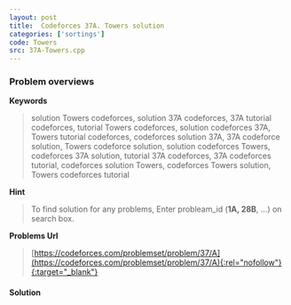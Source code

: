 ```yaml
---
layout: post
title:  Codeforces 37A. Towers solution
categories: ['sortings']
code: Towers
src: 37A-Towers.cpp
---
```

### **Problem overviews**

**Keywords**
> solution Towers codeforces, solution 37A codeforces, 37A tutorial codeforces, tutorial Towers codeforces, solution codeforces 37A, Towers tutorial codeforces, codeforces solution 37A, 37A codeforce solution, Towers codeforce solution, solution codeforces Towers, codeforces 37A solution, tutorial 37A codeforces, 37A codeforces tutorial, codeforces solution Towers, codeforces Towers solution, Towers codeforces tutorial

**Hint**
> To find solution for any problems, Enter probleam_id (**1A, 28B**, ...) on search box. 

**Problems Url**
> [https://codeforces.com/problemset/problem/37/A](https://codeforces.com/problemset/problem/37/A){:rel="nofollow"}{:target="_blank"}

#### **Solution**




